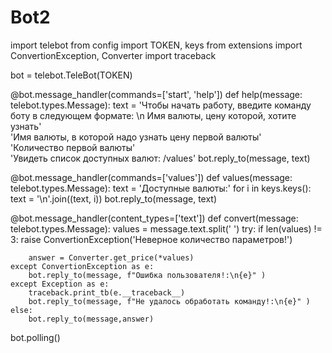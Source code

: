 # Bot2
import telebot
from config import TOKEN, keys
from extensions import ConvertionException, Converter
import traceback


bot = telebot.TeleBot(TOKEN)


@bot.message_handler(commands=['start', 'help'])
def help(message: telebot.types.Message):
    text = 'Чтобы начать работу, введите команду боту в следующем формате: \n Имя валюты, цену которой, хотите узнать'\
           'Имя валюты, в которой надо узнать цену первой валюты' \
           'Количество первой валюты' \
           'Увидеть список доступных валют: /values'
    bot.reply_to(message, text)


@bot.message_handler(commands=['values'])
def values(message: telebot.types.Message):
    text = 'Доступные валюты:'
    for i in keys.keys():
        text = '\n'.join((text, i))
        bot.reply_to(message, text)
        
@bot.message_handler(content_types=['text'])
def convert(message: telebot.types.Message):
    values = message.text.split(' ')
    try:
        if len(values) != 3:
            raise ConvertionException('Неверное количество параметров!')
        
        answer = Converter.get_price(*values)
    except ConvertionException as e:
        bot.reply_to(message, f"Ошибка пользователя!:\n{e}" )
    except Exception as e:
        traceback.print_tb(e.__traceback__)
        bot.reply_to(message, f"Не удалось обработать команду!:\n{e}" )
    else:
        bot.reply_to(message,answer)

bot.polling()

